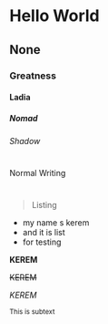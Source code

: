 <!-- Biggest tag to smallest when hastag mark increased -->
# Hello World
## None
### Greatness
#### Ladia
##### Nomad
###### Shadow
#


Normal Writing

#
>Listing

<!-- list -->
- my name s kerem
- and it is list
- for testing


<!-- Bold writing -->
__KEREM__ 
<!-- Strikethrough -->
~~KEREM~~
<!-- Italic -->
_KEREM_
<!-- Subtext -->
<sub>This is subtext</sub>

